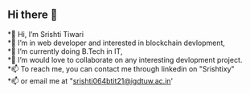 ## Hi there 👋


*👋 Hi, I’m Srishti Tiwari</br>
*👀 I’m in web developer and interested in blockchain devlopment,</br>
*🌱 I’m currently doing B.Tech in IT,</br>
*💞️ I’m would love to collaborate on any interesting devlopment project.</br>
*📫 To reach me, you can contact me through linkedin on "Srishtixy"</br>
*📫 or email me at "srishti064btit21@igdtuw.ac.in'</br>

